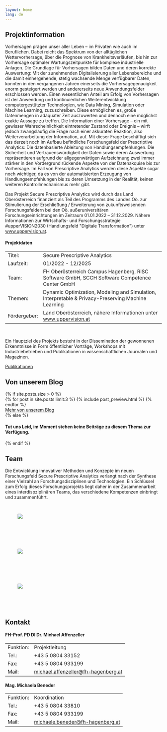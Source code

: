 ```yaml
---
layout: home
lang: de
---
```


<section class="bg-primary-light" id="info">
    <div class="container">
        <h2 class="section-heading">Projektinformation</h2>
        <div class="row">
            <div class="col-lg-12 col-md-12">
                 <p class="text-justify">
                 Vorhersagen prägen unser aller Leben – im Privaten wie auch im Beruflichen. Dabei reicht das Spektrum von der alltäglichen Wettervorhersage, über die Prognose von Krankheitsverläufen, bis hin zur Vorhersage optimaler Wartungszeitpunkte für komplexe industrielle Anlagen. Die Grundlage für Vorhersagen bilden Daten und deren korrekte Auswertung: Mit der zunehmenden Digitalisierung aller Lebensbereiche und die damit einhergehende, stetig wachsende Menge verfügbarer Daten, konnten in den vergangenen Jahren einerseits die Vorhersagegenauigkeit enorm gesteigert werden und andererseits neue Anwendungsfelder erschlossen werden. Einen wesentlichen Anteil am Erfolg von Vorhersagen ist der Anwendung und kontinuierlichen Weiterentwicklung computergestützter Technologien, wie Data Mining, Simulation oder Machine Learning, zuzuschreiben. Diese ermöglichen es, große Datenmengen in adäquater Zeit auszuwerten und dennoch eine möglichst exakte Aussage zu treffen. Die Information einer Vorhersage – ein mit gewisser Wahrscheinlichkeit eintretender Zustand oder Ereignis – wirft jedoch zwangsläufig die Frage nach einer akkuraten Reaktion, also Weiterverarbeitung der Information, auf. Mit dieser Frage beschäftigt sich das derzeit noch im Aufbau befindliche Forschungsfeld der Prescriptive Analytics: Die datenbasierte Ableitung von Handlungsempfehlungen. Die Sicherheit und Vertrauenswürdigkeit der Daten sowie deren Auswertung repräsentieren aufgrund der allgegenwärtigen Aufzeichnung zwei immer stärker in den Vordergrund rückende Aspekte von der Datenakquise bis zur Vorhersage. Im Fall von Prescriptive Analytics werden diese Aspekte sogar noch wichtiger, da es von der automatisierten Erzeugung von Handlungsempfehlungen bis zu deren Umsetzung in der Realität, keinen weiteren Kontrollmechanismus mehr gibt. 
                </p>
                <p class="text-justify">
                    Das Projekt Secure Prescriptive Analytics wird durch das Land Oberösterreich finanziert als Teil des Programms des Landes Oö. zur Stimulierung der Erschließung / Erweiterung von zukunftsweisenden Forschungsfeldern bei den Oö. außeruniversitären Forschungseinrichtungen im Zeitraum 01.01.2022 – 31.12.2029. Nähere Informationen zur Wirtschafts- und Forschungsstrategie #upperVISION2030 (Handlungsfeld "Digitale Transformation") unter <a href="{{ site.data.i18n.t.footer.uv30-link[_lang] }}">www.uppervision.at</a>.
                </p>
            </div>
            <div class="col-lg-12 col-md-12 facts">
                <div>
                <h4 class="info-headline">Projektdaten</h4>
                <table class="info-table">
                    <tr><td>Titel:</td><td>Secure Prescriptive Analytics</td></tr>
                    <tr><td>Laufzeit:</td><td>01/2022 - 12/2025</td></tr>
                    <tr><td>Team:</td><td>FH Oberösterreich Campus Hagenberg, RISC Software GmbH, SCCH Software Competence Center GmbH</td></tr>
                    <tr><td>Themen:</td><td>Dynamic Optimization, Modeling and Simulation, Interpretable & Privacy-Preserving Machine Learning</td></tr>
                    <tr><td>Fördergeber:</td><td>Land Oberösterreich, nähere Informationen unter <a href="{{ site.data.i18n.t.footer.uv30-link[_lang] }}">www.uppervision.at</a></td></tr>
                </table>
                </div>
            </div>
        </div>
        <div class="row">
            <div class="col-lg-12 col-md-12">
                <br/>
                <p class="text-justify">Ein Hauptziel des Projekts besteht in der Dissemination der gewonnenen Erkenntnisse in Form öffentlicher Vorträge, Workshops mit Industriebetrieben und Publikationen in wissenschaftlichen Journalen und Magazinen.</p>
                <a href="/publications" id="btn-publications" class="btn btn-xl btn-slim-primary">Publikationen</a>
            </div>
        </div>
    </div>
</section>

<section class="bg-dark" id="blog">
    <div class="container">
        <h2>Von unserem Blog</h2>
        {% if site.posts.size > 0 %}
        <div class="row">
            <div class="col-lg-12 col-md-12">
                {% for post in site.posts limit:3 %}
                    {% include post_preview.html %}
                {% endfor %}
            </div>
        </div>
        <div class="row">
            <div class="col-lg-12 text-right">
                <a href="/blog" id="btn-blog" class="btn btn-xl btn-slim-primary blog-button">Mehr von unserem Blog</a>
            </div>
        </div>
        {% else %}
        <div class="row"><div class="col-lg-12"><h4>Tut uns Leid, im Moment stehen keine Beiträge zu diesem Thema zur Verfügung.</h4></div></div>
        {% endif %}
    </div>
</section>

<section class="" id="team">
    <div class="container">
        <h2 class="section-heading">Team</h2>
            <div class="row">
            <div class="col-lg-12 col-md-12 col-sm-12">
                <p>Die Entwicklung innovativer Methoden und Konzepte im neuen Forschungsfeld Secure Prescriptive Analytics verlangt nach der Synthese einer Vielzahl an Forschungsdisziplinen und Technologien. Ein Schlüssel zum Erfolg dieses Forschungsprojekts liegt daher in der Zusammenarbeit eines interdispziplinären Teams, das verschiedene Kompetenzen einbringt und zusammenführt.</p>
            </div>
        </div>
    </div>
    <div class="container">
        <div class="row image-row">
            <div class="col-lg-4 col-md-12 text-center topic-box">
                <a target="_blank" href="{{ site.data.links.fhooe }}"><br/>
                <figure class="image-box"><img id="image-fhlogo" src="/{{ site.data.assets.image-fhlogo }}" /></figure>
                <br/><br/><br/></a>
            </div>
            <div class="col-lg-4 col-md-12 text-center topic-box">            
                <a target="_blank" href="{{ site.data.links.risc }}"><br/>
                <figure class="image-box"><img id="image-risclogo" src="/{{ site.data.assets.image-risclogo }}" /></figure>
                <br/><br/><br/></a>
            </div>
            <div class="col-lg-4 col-md-12 text-center topic-box">
                <a target="_blank" href="{{ site.data.links.scch }}"><br/>
                <figure class="image-box"><img id="image-scchlogo" src="/{{ site.data.assets.image-scchlogo }}" /></figure>
                <br/><br/><br/></a>
            </div>
        </div>
    </div>

</section>

<!-- <section class="" id="partners">
    <div class="container">
        <h2 class="section-heading">Partner</h2>
    </div>
</section> -->

<section class="bg-secondary" id="contact">
    <div class="container text-justify">
        <h2 class="section-heading">Kontakt</h2>
        <div class="row contact-info">
            <div class="col-lg-6 col-md-12">
                <h4>FH-Prof. PD DI Dr. Michael Affenzeller</h4>
                <table class="info-table">
                    <tr><td>Funktion:</td><td>Projektleitung</td></tr>
                    <tr><td>Tel.:</td><td>+43 5 0804 33152</td></tr>
                    <tr><td>Fax:</td><td>+43 5 0804 933199</td></tr>
                    <tr><td>Mail:</td><td><a href="mailto:michael.affenzeller@fh-hagenberg.at">michael.affenzeller@fh-hagenberg.at</a></td></tr>
                </table>
            </div>
            <div class="col-lg-6 col-md-12">
                <h4>Mag. Michaela Beneder</h4>
                <table class="info-table">
                    <tr><td>Funktion:</td><td>Koordination</td></tr>
                    <tr><td>Tel.:</td><td>+43 5 0804 33810</td></tr>
                    <tr><td>Fax:</td><td>+43 5 0804 933199</td></tr>
                    <tr><td>Mail:</td><td><a href="mailto:michaela.beneder@fh-hagenberg.at">michaele.beneder@fh-hagenberg.at</a></td></tr>
                </table>
            </div>
        </div>
    </div>
</section>

<section class="map-section">
    <div id="map"></div>
</section>